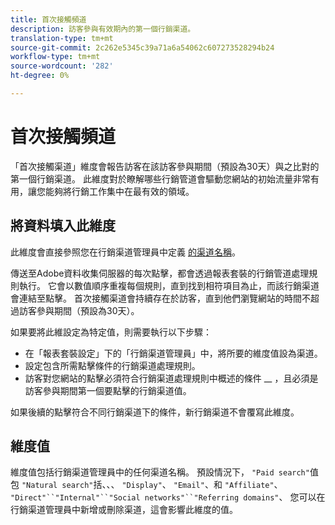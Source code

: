```yaml
---
title: 首次接觸頻道
description: 訪客參與有效期內的第一個行銷渠道。
translation-type: tm+mt
source-git-commit: 2c262e5345c39a71a6a54062c607273528294b24
workflow-type: tm+mt
source-wordcount: '282'
ht-degree: 0%

---
```



# 首次接觸頻道

「首次接觸渠道」維度會報告訪客在該訪客參與期間（預設為30天）與之比對的第一個行銷渠道。 此維度對於瞭解哪些行銷管道會驅動您網站的初始流量非常有用，讓您能夠將行銷工作集中在最有效的領域。

## 將資料填入此維度

此維度會直接參照您在行銷渠道管理員中定義 [的渠道名稱](/help/admin/admin/marketing-channels-admin.md)。

傳送至Adobe資料收集伺服器的每次點擊，都會透過報表套裝的行銷管道處理規則執行。 它會以數值順序重複每個規則，直到找到相符項目為止，而該行銷渠道會連結至點擊。 首次接觸渠道會持續存在於訪客，直到他們瀏覽網站的時間不超過訪客參與期間（預設為30天）。

如果要將此維設定為特定值，則需要執行以下步驟：

* 在「報表套裝設定」下的「行銷渠道管理員」中，將所要的維度值設為渠道。
* 設定包含所需點擊條件的行銷渠道處理規則。
* 訪客對您網站的點擊必須符合行銷渠道處理規則中概述的條件 __ ，且必須是訪客參與期間第一個要點擊的行銷渠道值。

如果後續的點擊符合不同行銷渠道下的條件，新行銷渠道不會覆寫此維度。

## 維度值

維度值包括行銷渠道管理員中的任何渠道名稱。 預設情況下， `"Paid search"`值包 `"Natural search"`括、、、 `"Display"`、 `"Email"`、和 `"Affiliate"`、 `"Direct"``"Internal"``"Social networks"``"Referring domains"`、 您可以在行銷渠道管理員中新增或刪除渠道，這會影響此維度的值。
